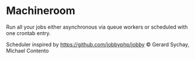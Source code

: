 # Machineroom

Run all your jobs either asynchronous via queue workers or scheduled with one crontab entry.

Scheduler inspired by https://github.com/jobbyphp/jobby &copy; Gerard Sychay, Michael Contento
